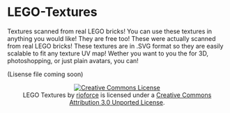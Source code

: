 LEGO-Textures
=============

Textures scanned from real LEGO bricks! You can use these textures in anything you would like! They are free too!
These were actually scanned from real LEGO bricks!
These textures are in .SVG format so they are easily scalable to fit any texture UV map!
Wether you want to you the for 3D, photoshopping, or just plain avatars, you can!

(Lisense file coming soon)

<center><a rel="license" href="http://creativecommons.org/licenses/by/3.0/deed.en_US"><img alt="Creative Commons License" style="border-width:0" src="http://i.creativecommons.org/l/by/3.0/88x31.png" /></a><br /><span xmlns:dct="http://purl.org/dc/terms/" href="http://purl.org/dc/dcmitype/StillImage" property="dct:title" rel="dct:type">LEGO Textures</span> by <a xmlns:cc="http://creativecommons.org/ns#" href="rioforce.wordpress.com" property="cc:attributionName" rel="cc:attributionURL">rioforce</a> is licensed under a <a rel="license" href="http://creativecommons.org/licenses/by/3.0/deed.en_US">Creative Commons Attribution 3.0 Unported License</a>.</center>
